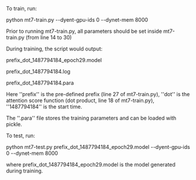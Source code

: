 To train, run:

python mt7-train.py --dyent-gpu-ids 0 --dynet-mem 8000

Prior to running mt7-train.py, all parameters should be set inside mt7-train.py  (from line 14 to 30)

During training, the script would output:

prefix_dot_1487794184_epoch29.model

prefix_dot_1487794184.log

prefix_dot_1487794184.para

Here ''prefix'' is the pre-defined prefix (line 27 of mt7-train.py), ''dot'' is the attention score function (dot product, line 18 of mt7-train.py), ''1487794184'' is the start time.

The ''.para'' file stores the training parameters and can be loaded with pickle.


To test, run:

python mt7-test.py prefix_dot_1487794184_epoch29.model --dyent-gpu-ids 0 --dynet-mem 8000

where prefix_dot_1487794184_epoch29.model is the model generated during training.
